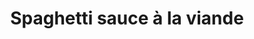 ---
title: "Spaghetti sauce à la viande"
description: ""
price_s: "7.50"
price_l: ""
price_lg: ""
weight: "4"
hidden: true
---